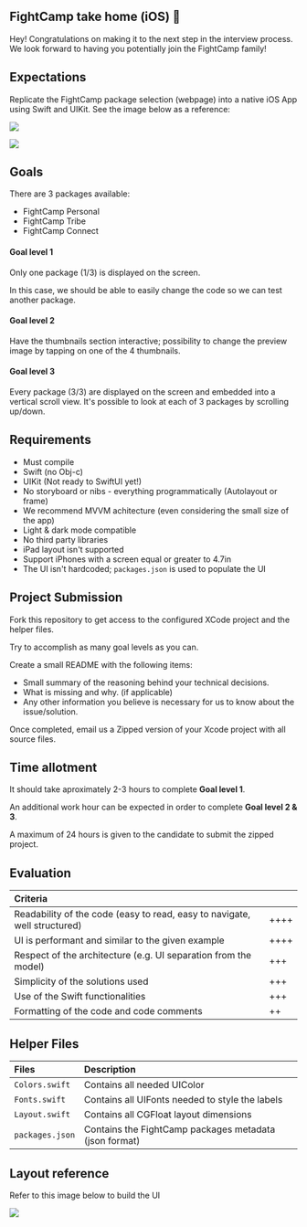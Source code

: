 ## FightCamp take home (iOS) 🥊

Hey! Congratulations on making it to the next step in the interview process. We look forward to having you potentially join the FightCamp family!

## Expectations

Replicate the FightCamp package selection (webpage) into a native iOS App using Swift and UIKit. See the image below as a reference:

![](img/mockups-01.png)

![](img/package-animation-01.gif)

## Goals 

There are 3 packages available:

- FightCamp Personal
- FightCamp Tribe
- FightCamp Connect

#### Goal level 1
Only one package (1/3) is displayed on the screen. 

In this case, we should be able to easily change the code so we can test another package.

#### Goal level 2

Have the thumbnails section interactive; possibility to change the preview image by tapping on one of the 4 thumbnails.

#### Goal level 3
Every package (3/3) are displayed on the screen and embedded into a vertical scroll view. It's possible to look at each of 3 packages by scrolling up/down.

## Requirements

- Must compile
- Swift (no Obj-c)
- UIKit (Not ready to SwiftUI yet!)
- No storyboard or nibs - everything programmatically (Autolayout or frame)
- We recommend MVVM achitecture (even considering the small size of the app)
- Light & dark mode compatible
- No third party libraries
- iPad layout isn't supported
- Support iPhones with a screen equal or greater to 4.7in
- The UI isn't hardcoded; `packages.json` is used to populate the UI

## Project Submission

Fork this repository to get access to the configured XCode project and the helper files.

Try to accomplish as many goal levels as you can.

Create a small README with the following items:

* Small summary of the reasoning behind your technical decisions.
* What is missing and why. (if applicable)
* Any other information you believe is necessary for us to know about the issue/solution.

Once completed, email us a Zipped version of your Xcode project with all source files.

## Time allotment 

It should take aproximately 2-3 hours to complete **Goal level 1**. 

An additional work hour can be expected in order to complete **Goal level 2 & 3**.

A maximum of 24 hours is given to the candidate to submit the zipped project. 

## Evaluation

| Criteria | |
|:--|:--|
Readability of the code (easy to read, easy to navigate, well structured)  | ++++
UI is performant and similar to the given example | ++++
Respect of the architecture (e.g. UI separation from the model) | +++
Simplicity of the solutions used | +++
Use of the Swift functionalities | +++
Formatting of the code and code comments | ++

## Helper Files

| Files    | Description    |
|:-----|:------|
|`Colors.swift`| Contains all needed UIColor
|`Fonts.swift` | Contains all UIFonts needed to style the labels
| `Layout.swift` | Contains all CGFloat layout dimensions
| `packages.json` | Contains the FightCamp packages metadata (json format)

## Layout reference

Refer to this image below to build the UI

![](./img/specs-01.png)


